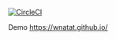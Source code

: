 [![CircleCI](https://circleci.com/gh/Wnatat/react/tree/master.svg?style=svg)](https://circleci.com/gh/Wnatat/react/tree/master)

Demo https://wnatat.github.io/